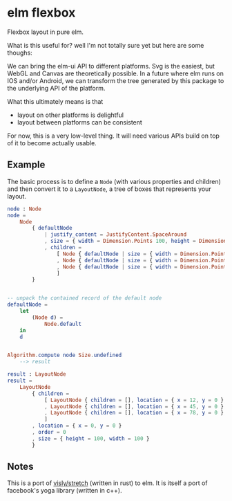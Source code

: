 # elm flexbox 

Flexbox layout in pure elm. 

What is this useful for? well I'm not totally sure yet but here are some thoughs: 

We can bring the elm-ui API to different platforms. Svg is the easiest, but WebGL and Canvas are theoretically possible.
In a future where elm runs on IOS and/or Android, we can transform the tree generated by this package to the underlying API of the platform.

What this ultimately means is that 

- layout on other platforms is delightful
- layout between platforms can be consistent

For now, this is a very low-level thing. It will need various APIs build on top of it to become actually usable.

## Example 

The basic process is to define a `Node` (with various properties and children) and then convert it to a `LayoutNode`, a tree of boxes that represents your layout.

```elm
node : Node
node = 
    Node
        { defaultNode
            | justify_content = JustifyContent.SpaceAround
            , size = { width = Dimension.Points 100, height = Dimension.Points 100 }
            , children =
                [ Node { defaultNode | size = { width = Dimension.Points 10, height = Dimension.Auto } }
                , Node { defaultNode | size = { width = Dimension.Points 10, height = Dimension.Auto } }
                , Node { defaultNode | size = { width = Dimension.Points 10, height = Dimension.Auto } }
                ]
        }


-- unpack the contained record of the default node
defaultNode =
    let
        (Node d) =
            Node.default
    in
    d


Algorithm.compute node Size.undefined
    --> result 

result : LayoutNode 
result = 
    LayoutNode 
        { children = 
            [ LayoutNode { children = [], location = { x = 12, y = 0 }, order = 0, size = { height = 100, width = 10 } }
            , LayoutNode { children = [], location = { x = 45, y = 0 }, order = 0, size = { height = 100, width = 10 } }
            , LayoutNode { children = [], location = { x = 78, y = 0 }, order = 0, size = { height = 100, width = 10 } }
            ]
        , location = { x = 0, y = 0 }
        , order = 0
        , size = { height = 100, width = 100 } 
        }
```


## Notes

This is a port of [visly/stretch](https://github.com/vislyhq/stretch) (written in rust) to elm. It is itself a port of facebook's yoga library (written in c++). 
